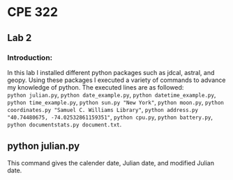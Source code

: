 # CPE 322
## Lab 2
### Introduction:
In this lab I installed different python packages such as jdcal, astral, and geopy. Using these packages I executed a variety of commands to advance my knowledge of python. The executed lines are as followed: </br>
`python julian.py`,
`python date_example.py`,
`python datetime_example.py`,
`python time_example.py`,
`python sun.py "New York"`,
`python moon.py`,
`python coordinates.py "Samuel C. Williams Library"`,
`python address.py "40.74480675, -74.02532861159351"`,
`python cpu.py`,
`python battery.py`,
`python documentstats.py document.txt`.
</br> 
## python julian.py
This command gives the calender date, Julian date, and modified Julian date.
